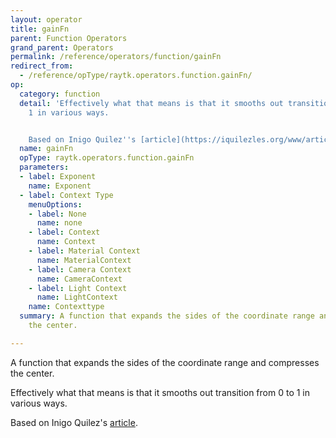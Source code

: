 ```yaml
---
layout: operator
title: gainFn
parent: Function Operators
grand_parent: Operators
permalink: /reference/operators/function/gainFn
redirect_from:
  - /reference/opType/raytk.operators.function.gainFn/
op:
  category: function
  detail: 'Effectively what that means is that it smooths out transition from 0 to
    1 in various ways.


    Based on Inigo Quilez''s [article](https://iquilezles.org/www/articles/functions/functions.htm).'
  name: gainFn
  opType: raytk.operators.function.gainFn
  parameters:
  - label: Exponent
    name: Exponent
  - label: Context Type
    menuOptions:
    - label: None
      name: none
    - label: Context
      name: Context
    - label: Material Context
      name: MaterialContext
    - label: Camera Context
      name: CameraContext
    - label: Light Context
      name: LightContext
    name: Contexttype
  summary: A function that expands the sides of the coordinate range and compresses
    the center.

---
```



A function that expands the sides of the coordinate range and compresses the center.

Effectively what that means is that it smooths out transition from 0 to 1 in various ways.

Based on Inigo Quilez's [article](https://iquilezles.org/www/articles/functions/functions.htm).